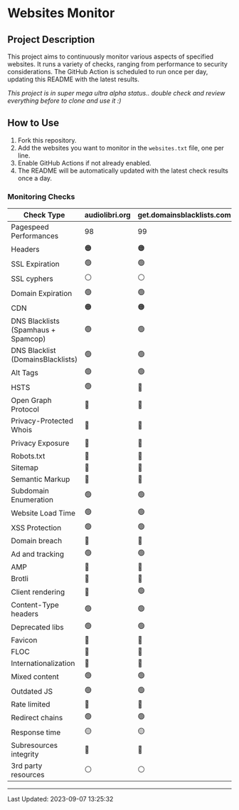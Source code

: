 # Websites Monitor
## Project Description

This project aims to continuously monitor various aspects of specified websites. It runs a variety of checks, ranging from performance to security considerations. The GitHub Action is scheduled to run once per day, updating this README with the latest results.

_This project is in super mega ultra alpha status.. double check and review everything before to clone and use it :)_

## How to Use

1. Fork this repository.
2. Add the websites you want to monitor in the `websites.txt` file, one per line.
3. Enable GitHub Actions if not already enabled.
4. The README will be automatically updated with the latest check results once a day.


### Monitoring Checks
| Check Type | audiolibri.org | get.domainsblacklists.com | example.com |
|------------|---|---|---|
| Pagespeed Performances | 98 | 99 | 100 | 
| Headers | 🟠 | 🟠 | 🔴 | 
| SSL Expiration | 🟢 | 🟢 | 🟢 | 
| SSL cyphers | ⚪ | ⚪ | ⚪ | 
| Domain Expiration | 🟢 | 🟢 | 🟢 | 
| CDN | 🟠 | 🟠 | 🟠 | 
| DNS Blacklists (Spamhaus + Spamcop) | 🟢 | 🟢 | 🟢 | 
| DNS Blacklist (DomainsBlacklists) | 🟢 | 🟢 | 🟢 | 
| Alt Tags | 🟢 | 🟢 | 🟢 | 
| HSTS | 🟢 | 🔴 | 🔴 | 
| Open Graph Protocol | 🔴 | 🔴 | 🔴 | 
| Privacy-Protected Whois | 🔴 | 🔴 | 🔴 | 
| Privacy Exposure | 🔴 | 🔴 | 🟢 | 
| Robots.txt | 🔴 | 🔴 | 🔴 | 
| Sitemap | 🔴 | 🔴 | 🔴 | 
| Semantic Markup | 🔴 | 🔴 | 🔴 | 
| Subdomain Enumeration | 🟢 | 🟢 | 🔴 | 
| Website Load Time | 🟢 | 🟢 | 🟢 | 
| XSS Protection | 🟢 | 🟢 | 🔴 | 
| Domain breach | 🔘 | 🔘 | 🔘 | 
| Ad and tracking | 🟢 | 🟢 | 🟢 | 
| AMP | 🔴 | 🔴 | 🔴 | 
| Brotli | 🔴 | 🔴 | 🔴 | 
| Client rendering | 🔴 | 🟢 | 🟢 | 
| Content-Type headers | 🟢 | 🟢 | 🟢 | 
| Deprecated libs | 🟢 | 🟢 | 🟢 | 
| Favicon | 🔴 | 🔴 | 🔴 | 
| FLOC | 🔴 | 🔴 | 🔴 | 
| Internationalization | 🔴 | 🔴 | 🔴 | 
| Mixed content | 🟢 | 🟢 | 🟢 | 
| Outdated JS | 🟢 | 🟢 | 🟢 | 
| Rate limited | 🔴 | 🔴 | 🔴 | 
| Redirect chains | 🟢 | 🟢 | 🟢 | 
| Response time | 🟡 | 🟡 | 🟡 | 
| Subresources integrity | 🔴 | 🔴 | 🔴 | 
| 3rd party resources | ⚪ | ⚪ | ⚪ | 

---
Last Updated: 2023-09-07 13:25:32
